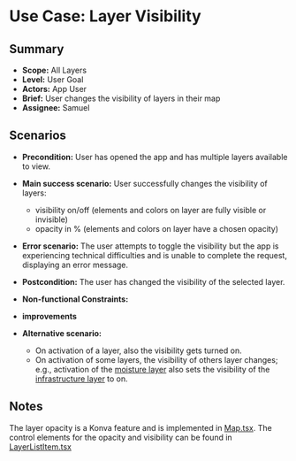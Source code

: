 # Use Case: Layer Visibility

## Summary

- **Scope:** All Layers
- **Level:** User Goal
- **Actors:** App User
- **Brief:** User changes the visibility of layers in their map
- **Assignee:** Samuel

## Scenarios

- **Precondition:**
  User has opened the app and has multiple layers available to view.
- **Main success scenario:**
  User successfully changes the visibility of layers:
  - visibility on/off (elements and colors on layer are fully visible or invisible)
  - opacity in % (elements and colors on layer have a chosen opacity)
- **Error scenario:**
  The user attempts to toggle the visibility but the app is experiencing technical difficulties and is unable to complete the request, displaying an error message.
- **Postcondition:**
  The user has changed the visibility of the selected layer.
- **Non-functional Constraints:**

- **improvements**
- **Alternative scenario:**
  - On activation of a layer, also the visibility gets turned on.
  - On activation of some layers, the visibility of others layer changes; e.g.,
    activation of the [moisture layer](../assigned/hydrology_layer.md) also sets the visibility of the [infrastructure layer](../assigned/infrastructure_layer.md) to on.

## Notes

The layer opacity is a Konva feature and is implemented in [Map.tsx](https://github.com/ElektraInitiative/PermaplanT/tree/master/frontend/src/features/map_planning/components/Map.tsx).
The control elements for the opacity and visibility can be found in [LayerListItem.tsx](https://github.com/ElektraInitiative/PermaplanT/tree/master/frontend/src/features/map_planning/components/toolbar/LayerListItem.tsx)
